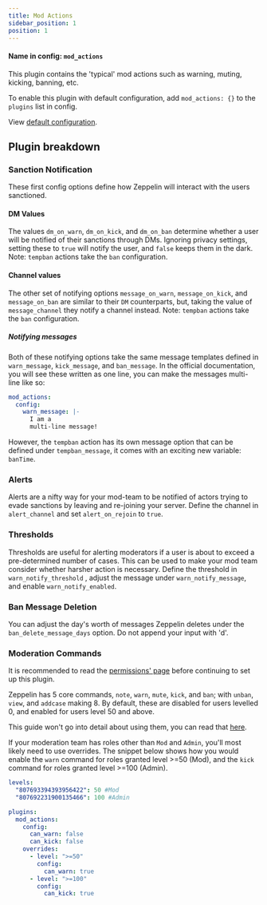 ```yaml
---
title: Mod Actions
sidebar_position: 1
position: 1
---
```


#### Name in config: `mod_actions`

This plugin contains the 'typical' mod actions such as warning, muting, kicking, banning, etc.

To enable this plugin with default configuration, add `mod_actions: {}` to
the `plugins` list in config.

View [default configuration](https://zeppelin.gg/docs/plugins/mod_actions/configuration).

## Plugin breakdown

### Sanction Notification

These first config options define how Zeppelin will interact with the users sanctioned.

#### DM Values

The values `dm_on_warn`, `dm_on_kick`, and `dm_on_ban` determine whether a user will be notified of their sanctions
through DMs. Ignoring privacy settings, setting these to `true` will notify the user, and `false` keeps them in the
dark. Note: `tempban` actions take the `ban` configuration.

#### Channel values

The other set of notifying options `message_on_warn`, `message_on_kick`, and `message_on_ban` are similar to their
`DM` counterparts, but, taking the value of `message_channel` they notify a channel instead. Note: `tempban` actions
take the `ban` configuration.

##### Notifying messages

Both of these notifying options take the same message templates defined in `warn_message`, `kick_message`, and
`ban_message`. In the official documentation, you will see these written as one line, you can make the messages
multi-line like so:

```yaml
mod_actions:
  config:
    warn_message: |-
      I am a
      multi-line message!
```

However, the `tempban` action has its own message option that can be defined under `tempban_message`, it comes with an
exciting new variable: `banTime`.

### Alerts

Alerts are a nifty way for your mod-team to be notified of actors trying to evade sanctions by leaving and re-joining
your server. Define the channel in `alert_channel` and set `alert_on_rejoin` to `true`.

### Thresholds

Thresholds are useful for alerting moderators if a user is about to exceed a pre-determined number of cases. This can be
used to make your mod team consider whether harsher action is necessary. Define the threshold in `warn_notify_threshold`
, adjust the message under `warn_notify_message`, and enable `warn_notify_enabled`.

### Ban Message Deletion

You can adjust the day's worth of messages Zeppelin deletes under the `ban_delete_message_days` option. Do not append
your input with 'd'.

### Moderation Commands

It is recommended to read the [permissions' page](https://zeppelin.gg/docs/configuration/permissions) before continuing to set up this plugin.

Zeppelin has 5 core commands, `note`, `warn`, `mute`, `kick`, and `ban`; with `unban`, `view`, and `addcase` making 8.
By default, these are disabled for users levelled 0, and enabled for users level 50 and above.

This guide won't go into detail about using them, you can read that [here](https://docs.google.com/presentation/d/e/2PACX-1vQTFZW4NiJicngfAv36tLlWG5XjktVyZhljekOkzUyzsktwcNCH_Zm82Dm3r1c7S7vKOArJ6XIO5azC/pub?start=true&loop=false&delayms=60000&slide=id.gc6f9e470d_0_0).

If your moderation team has roles other than `Mod` and `Admin`, you'll most likely need to use overrides. The snippet
below shows how you would enable the `warn` command for roles granted level >=50 (Mod), and the `kick` command for roles
granted level >=100 (Admin).

```yaml
levels:
  "807693394393956422": 50 #Mod
  "807692231900135466": 100 #Admin

plugins:
  mod_actions:
    config:
      can_warn: false
      can_kick: false
    overrides:
      - level: ">=50"
        config:
          can_warn: true
      - level: ">=100"
        config:
          can_kick: true
```
